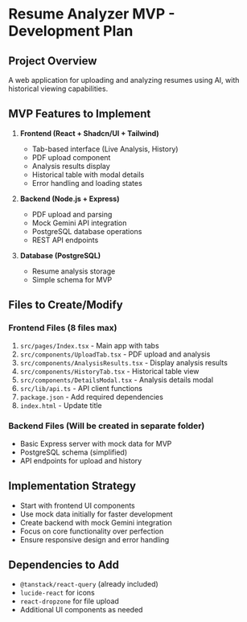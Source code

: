 # Resume Analyzer MVP - Development Plan

## Project Overview
A web application for uploading and analyzing resumes using AI, with historical viewing capabilities.

## MVP Features to Implement
1. **Frontend (React + Shadcn/UI + Tailwind)**
   - Tab-based interface (Live Analysis, History)
   - PDF upload component
   - Analysis results display
   - Historical table with modal details
   - Error handling and loading states

2. **Backend (Node.js + Express)**
   - PDF upload and parsing
   - Mock Gemini API integration
   - PostgreSQL database operations
   - REST API endpoints

3. **Database (PostgreSQL)**
   - Resume analysis storage
   - Simple schema for MVP

## Files to Create/Modify

### Frontend Files (8 files max)
1. `src/pages/Index.tsx` - Main app with tabs
2. `src/components/UploadTab.tsx` - PDF upload and analysis
3. `src/components/AnalysisResults.tsx` - Display analysis results
4. `src/components/HistoryTab.tsx` - Historical table view
5. `src/components/DetailsModal.tsx` - Analysis details modal
6. `src/lib/api.ts` - API client functions
7. `package.json` - Add required dependencies
8. `index.html` - Update title

### Backend Files (Will be created in separate folder)
- Basic Express server with mock data for MVP
- PostgreSQL schema (simplified)
- API endpoints for upload and history

## Implementation Strategy
- Start with frontend UI components
- Use mock data initially for faster development
- Create backend with mock Gemini integration
- Focus on core functionality over perfection
- Ensure responsive design and error handling

## Dependencies to Add
- `@tanstack/react-query` (already included)
- `lucide-react` for icons
- `react-dropzone` for file upload
- Additional UI components as needed